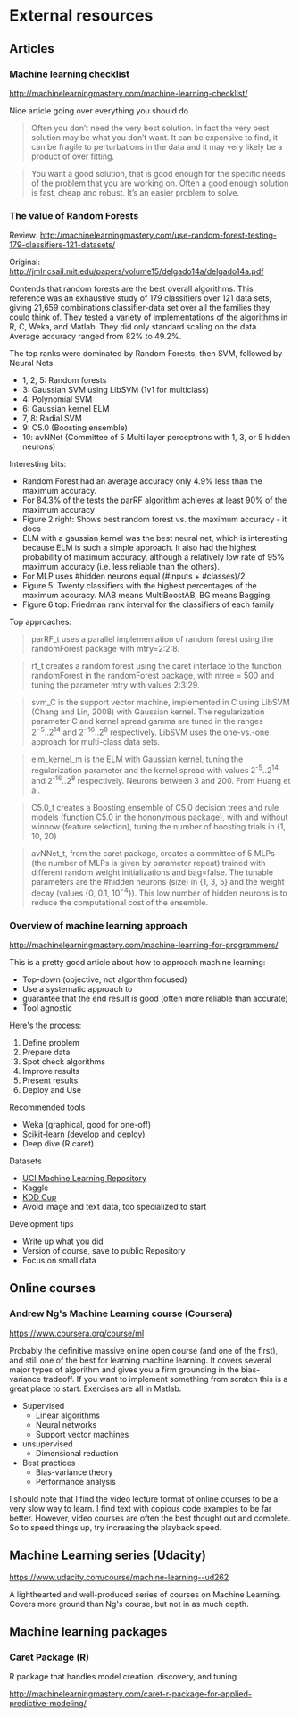 External resources
====================

## Articles

### Machine learning checklist

<http://machinelearningmastery.com/machine-learning-checklist/>

Nice article going over everything you should do

> Often you don’t need the very best solution. In fact the very best solution may be what you don’t want. It can be expensive to find, it can be fragile to perturbations in the data and it may very likely be a product of over fitting.

> You want a good solution, that is good enough for the specific needs of the problem that you are working on. Often a good enough solution is fast, cheap and robust. It’s an easier problem to solve.

### The value of Random Forests

Review: <http://machinelearningmastery.com/use-random-forest-testing-179-classifiers-121-datasets/>

Original: <http://jmlr.csail.mit.edu/papers/volume15/delgado14a/delgado14a.pdf>

Contends that random forests are the best overall algorithms.  This reference was an exhaustive study of 179 classifiers over 121 data sets, giving 21,659 combinations classifier-data set over all the families they could think of.  They tested a variety of implementations of the algorithms in R, C, Weka, and Matlab.  They did only standard scaling on the data.  Average accuracy ranged from 82% to 49.2%.

The top ranks were dominated by Random Forests, then SVM, followed by Neural Nets.  
- 1, 2, 5: Random forests
- 3: Gaussian SVM using LibSVM (1v1 for multiclass)
- 4: Polynomial SVM
- 6: Gaussian kernel ELM
- 7, 8: Radial SVM
- 9: C5.0 (Boosting ensemble)
- 10: avNNet (Committee of 5 Multi layer perceptrons with 1, 3, or 5 hidden neurons)

Interesting bits:
- Random Forest had an average accuracy only 4.9% less than the maximum accuracy.  
- For 84.3% of the tests the parRF algorithm achieves at least 90% of the maximum accuracy
- Figure 2 right: Shows best random forest vs. the maximum accuracy - it does
- ELM with a gaussian kernel was the best neural net, which is interesting because ELM is such a simple approach.  It also had the highest probability of maximum accuracy, although a relatively low rate of 95% maximum accuracy (i.e. less reliable than the others).
- For MLP uses #hidden neurons equal (#inputs + #classes)/2
- Figure 5: Twenty classifiers with the highest percentages of the maximum accuracy. MAB means MultiBoostAB, BG means Bagging.
- Figure 6 top: Friedman rank interval for the classifiers of each family

Top approaches:

> parRF_t uses a parallel implementation of random forest using the randomForest package with mtry=2:2:8.

> rf_t creates a random forest using the caret interface to the function randomForest in the randomForest package, with ntree = 500 and tuning the parameter mtry with values 2:3:29.

> svm_C is the support vector machine, implemented in C using LibSVM (Chang and Lin, 2008) with Gaussian kernel. The regularization parameter C and kernel spread gamma are tuned in the ranges 2<sup>−5</sup>..2<sup>14</sup> and 2<sup>−16</sup>..2<sup>8</sup> respectively. LibSVM uses the one-vs.-one approach for multi-class data sets.

> elm_kernel_m is the ELM with Gaussian kernel, tuning the regularization parameter and the kernel spread with values 2<sup>-5</sup>..2<sup>14</sup> and 2<sup>-16</sup>..2<sup>8</sup> respectively.  Neurons between 3 and 200. From Huang et al.  

> C5.0_t creates a Boosting ensemble of C5.0 decision trees and rule models (function C5.0 in the hononymous package), with and without winnow (feature selection), tuning the number of boosting trials in {1, 10, 20}

> avNNet_t, from the caret package, creates a committee of 5 MLPs (the number of MLPs is given by parameter repeat) trained with different random weight initializations and bag=false. The tunable parameters are the #hidden neurons (size) in {1, 3, 5} and the weight decay (values {0, 0.1, 10<sup>−4</sup>}). This low number of hidden neurons is to reduce the computational cost of the ensemble.

### Overview of machine learning approach

<http://machinelearningmastery.com/machine-learning-for-programmers/>

This is a pretty good article about how to approach machine learning:
* Top-down (objective, not algorithm focused)
* Use a systematic approach to
* guarantee that the end result is good (often more reliable than accurate)
* Tool agnostic

Here's the process:
1. Define problem
2. Prepare data
3. Spot check algorithms
4. Improve results
5. Present results
6. Deploy and Use

Recommended tools
* Weka (graphical, good for one-off)
* Scikit-learn (develop and deploy)
* Deep dive (R caret)

Datasets
* [UCI Machine Learning Repository](http://archive.ics.uci.edu/ml/)
* Kaggle
* [KDD Cup](http://www.sigkdd.org/kddcup/index.php)
* Avoid image and text data, too specialized to start

Development tips
* Write up what you did
* Version of course, save to public Repository
* Focus on small data

## Online courses

### Andrew Ng's Machine Learning course (Coursera)

<https://www.coursera.org/course/ml>

Probably the definitive massive online open course (and one of the first), and still one of the best for learning machine learning.  It covers several major types of algorithm and gives you a firm grounding in the bias-variance tradeoff.  If you want to implement something from scratch this is a great place to start.  Exercises are all in Matlab.  

- Supervised
  - Linear algorithms
  - Neural networks
  - Support vector machines
- unsupervised
  - Dimensional reduction
- Best practices
  - Bias-variance theory
  - Performance analysis

I should note that I find the video lecture format of online courses to be a very slow way to learn.  I find text with copious code examples to be far better.  However, video courses are often the best thought out and complete.  So to speed things up, try increasing the playback speed.  

## Machine Learning series (Udacity)

<https://www.udacity.com/course/machine-learning--ud262>

A lighthearted and well-produced series of courses on Machine Learning.  Covers more ground than Ng's course, but not in as much depth.  

## Machine learning packages

### Caret Package (R)
R package that handles model creation, discovery, and tuning

<http://machinelearningmastery.com/caret-r-package-for-applied-predictive-modeling/>
